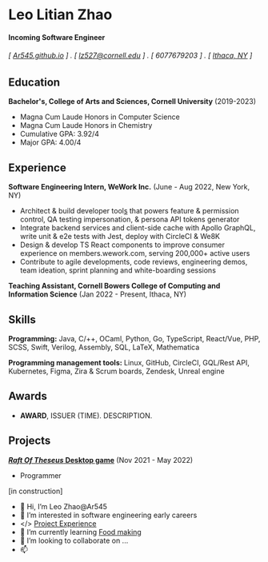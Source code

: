 Leo Litian Zhao
======

#### Incoming Software Engineer
###### [ [Ar545.github.io](http://Ar545.github.io) ] . [ lz527@cornell.edu ] . [ 6077679203 ] . [ [Ithaca, NY](https://www.notion.so/ar545/Foddie-bf2918a26e7747a4ae413e8c58dfadcc) ]


Education
---------

**Bachelor's, College of Arts and Sciences, Cornell University** (2019-2023)
- Magna Cum Laude Honors in Computer Science
- Magna Cum Laude Honors in Chemistry
- Cumulative GPA: 3.92/4
- Major GPA: 4.00/4

Experience
---------
**Software Engineering Intern, WeWork Inc.** (June - Aug 2022, New York, NY)

- Architect & build developer tool[s](https://youtu.be/0f71IFCYiqE) that powers feature & permission control, QA testing impersonation, & persona API tokens generator
- Integrate backend services and client-side cache with Apollo GraphQL, write unit & e2e tests with Jest, deploy with CircleCI & We8K
- Design & develop TS React components to improve consumer experience on members.wework.com, serving 200,000+ active users
- Contribute to agile developments, code reviews, engineering demos, team ideation, sprint planning and white-boarding sessions

**Teaching Assistant, Cornell Bowers College of Computing and Information Science** (Jan 2022 - Present, Ithaca, NY)

Skills
------

**Programming:** Java, C/++, OCaml, Python, Go, TypeScript, React/Vue, PHP, SCSS, Swift, Verilog, Assembly, SQL, LaTeX, Mathematica

**Programming management tools:** Linux, GitHub, CircleCI, GQL/Rest API, Kubernetes, Figma, Zira & Scrum boards, Zendesk, Unreal engine

Awards
------
- **AWARD**, ISSUER (TIME). DESCRIPTION.


Projects
--------
**[*Raft Of Theseus* Desktop game](https://gdiac.cs.cornell.edu/temp/showcase/gallery/raft_of_theseus/)** (Nov 2021 - May 2022)

- Programmer

[in construction]
- 👋 Hi, I’m Leo Zhao@Ar545
- 👀 I’m interested in software engineering early careers
- </> [Project Experience](https://drive.google.com/file/d/1N2nFHJAOWk6h0VqwBR22l7n8DIqrywc5/view?usp=sharing)
- 🌱 I’m currently learning [Food making](https://www.notion.so/ar545/Foddie-bf2918a26e7747a4ae413e8c58dfadcc) 
- 💞️ I’m looking to collaborate on ...
- 📫 


<!---
Ar545/Ar545 is a ✨ special ✨ repository because its `README.md` (this file) appears on your GitHub profile.
You can click the Preview link to take a look at your changes.
--->

